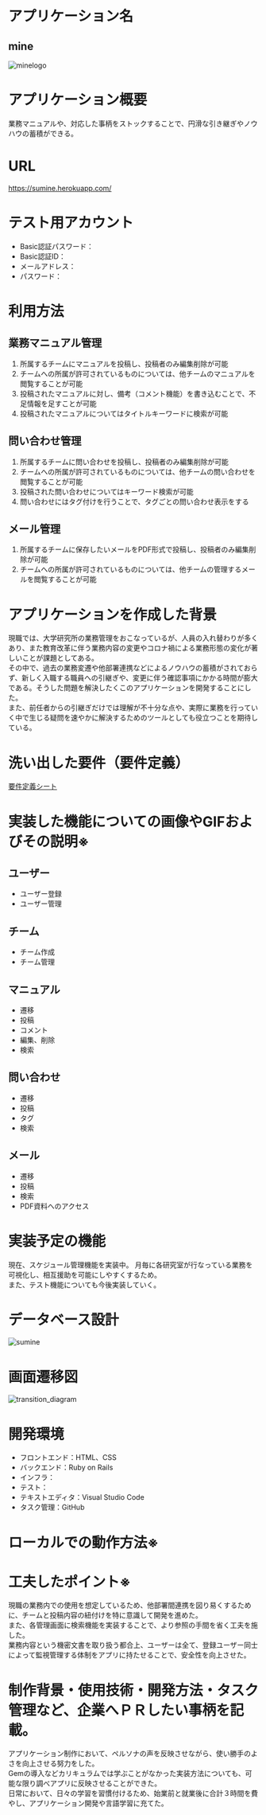 # アプリケーション名
## **mine**
![minelogo](https://user-images.githubusercontent.com/102218486/179115974-66f4f42d-3e77-4ea7-a135-eca3a1ed1f14.png)

# アプリケーション概要
業務マニュアルや、対応した事柄をストックすることで、円滑な引き継ぎやノウハウの蓄積ができる。

# URL
https://sumine.herokuapp.com/

# テスト用アカウント
- Basic認証パスワード：
- Basic認証ID：
- メールアドレス：
- パスワード：

# 利用方法
## 業務マニュアル管理
1. 所属するチームにマニュアルを投稿し、投稿者のみ編集削除が可能
2. チームへの所属が許可されているものについては、他チームのマニュアルを閲覧することが可能
3. 投稿されたマニュアルに対し、備考（コメント機能）を書き込むことで、不足情報を足すことが可能
4. 投稿されたマニュアルについてはタイトルキーワードに検索が可能

## 問い合わせ管理
1. 所属するチームに問い合わせを投稿し、投稿者のみ編集削除が可能
2. チームへの所属が許可されているものについては、他チームの問い合わせを閲覧することが可能
3. 投稿された問い合わせについてはキーワード検索が可能
4. 問い合わせにはタグ付けを行うことで、タグごとの問い合わせ表示をする

## メール管理
1. 所属するチームに保存したいメールをPDF形式で投稿し、投稿者のみ編集削除が可能
2. チームへの所属が許可されているものについては、他チームの管理するメールを閲覧することが可能

# アプリケーションを作成した背景
現職では、大学研究所の業務管理をおこなっているが、人員の入れ替わりが多くあり、また教育改革に伴う業務内容の変更やコロナ禍による業務形態の変化が著しいことが課題としてある。<br>
その中で、過去の業務変遷や他部署連携などによるノウハウの蓄積がされておらず、新しく入職する職員への引継ぎや、変更に伴う確認事項にかかる時間が膨大である。そうした問題を解決したくこのアプリケーションを開発することにした。<br>
また、前任者からの引継ぎだけでは理解が不十分な点や、実際に業務を行っていく中で生じる疑問を速やかに解決するためのツールとしても役立つことを期待している。

# 洗い出した要件（要件定義）
[要件定義シート](https://docs.google.com/spreadsheets/d/19Sq0bwh2_8sM7lnUHNr0b-MgYcXygPeYwqcr6gltdWY/edit#gid=982722306)


# 実装した機能についての画像やGIFおよびその説明※

## ユーザー
- ユーザー登録
- ユーザー管理

## チーム
- チーム作成
- チーム管理

## マニュアル
- 遷移
- 投稿
- コメント
- 編集、削除
- 検索

## 問い合わせ
- 遷移
- 投稿
- タグ
- 検索

## メール
- 遷移
- 投稿
- 検索
- PDF資料へのアクセス

# 実装予定の機能
現在、スケジュール管理機能を実装中。
月毎に各研究室が行なっている業務を可視化し、相互援助を可能にしやすくするため。<br>
また、テスト機能についても今後実装していく。

# データベース設計
![sumine](https://user-images.githubusercontent.com/102218486/179115991-12689dfb-82d1-4ad8-93be-73e681730e82.png)

# 画面遷移図
![transition_diagram](https://user-images.githubusercontent.com/102218486/179116024-30785e03-b0f9-463e-aac1-474d84129926.png)

# 開発環境
- フロントエンド：HTML、CSS
- バックエンド：Ruby on Rails
- インフラ：
- テスト：
- テキストエディタ：Visual Studio Code
- タスク管理：GitHub

# ローカルでの動作方法※

# 工夫したポイント※
現職の業務内での使用を想定しているため、他部署間連携を図り易くするために、チームと投稿内容の紐付けを特に意識して開発を進めた。<br>
また、各管理画面に検索機能を実装することで、より参照の手間を省く工夫を施した。<br>
業務内容という機密文書を取り扱う都合上、ユーザーは全て、登録ユーザー同士によって監視管理する体制をアプリに持たせることで、安全性を向上させた。

# 制作背景・使用技術・開発方法・タスク管理など、企業へＰＲしたい事柄を記載。
アプリケーション制作において、ペルソナの声を反映させながら、使い勝手のよさを向上させる努力をした。<br>
Gemの導入などカリキュラムでは学ぶことがなかった実装方法についても、可能な限り調べアプリに反映させることができた。<br>
日常において、日々の学習を習慣付けるため、始業前と就業後に合計３時間を費やし、アプリケーション開発や言語学習に充てた。
